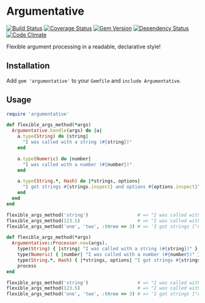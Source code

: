 # Argumentative

[![Build Status](https://travis-ci.org/dillonkearns/argumentative.png?branch=master)](https://travis-ci.org/dillonkearns/argumentative)
[![Coverage Status](https://coveralls.io/repos/dillonkearns/argumentative/badge.png?branch=master)](https://coveralls.io/r/dillonkearns/argumentative)
[![Gem Version](https://fury-badge.herokuapp.com/rb/argumentative.png)](http://badge.fury.io/rb/argumentative)
[![Dependency Status](https://gemnasium.com/dillonkearns/argumentative.png)](https://gemnasium.com/dillonkearns/argumentative)
[![Code Climate](https://codeclimate.com/github/dillonkearns/argumentative.png)](https://codeclimate.com/github/dillonkearns/argumentative)


Flexible argument processing in a readable, declarative style!

## Installation

Add `gem 'argumentative'` to your `Gemfile` and `include Argumentative`.

## Usage

```ruby
require 'argumentative'

def flexible_args_method(*args)
  Argumentative.handle(args) do |a|
    a.type(String) do |string|
      "I was called with a string (#{string})"
    end

    a.type(Numeric) do |number|
      "I was called with a number (#{number})"
    end

    a.type(String.*, Hash) do |*strings, options|
      "I got strings #{strings.inspect} and options #{options.inspect}"
    end
  end
end

flexible_args_method('string')                  # => "I was called with a string (string)"
flexible_args_method(123.5)                     # => "I was called with a number (123.5)"
flexible_args_method('one', 'two', :three => 3) # => 'I got strings ["one", "two"] and options {:three=>3}'
```


```ruby
def flexible_args_method(*args)
  Argumentative::Processor.new(args).
    type(String) { |string| "I was called with a string (#{string})" }.
    type(Numeric) { |number| "I was called with a number (#{number})" }.
    type(String.*, Hash) { |*strings, options| "I got strings #{strings.inspect} and options #{options.inspect}" }.
    process
end

flexible_args_method('string')                  # => "I was called with a string (string)"
flexible_args_method(123.5)                     # => "I was called with a number (123.5)"
flexible_args_method('one', 'two', :three => 3) # => 'I got strings ["one", "two"] and options {:three=>3}'
```
